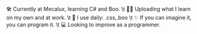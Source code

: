 🛠️ Currently at Mecalux, learning C# and Boo. \t
👨‍💻 Uploading what I learn on my own and at work. \t
🚀 I use daily: .css,.boo \t
✨ If you can imagine it, you can program it. \t
💻 Looking to improve as a programmer.
